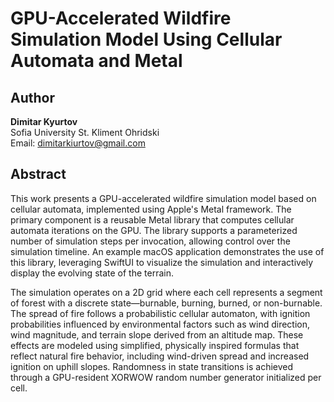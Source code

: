 # GPU-Accelerated Wildfire Simulation Model Using Cellular Automata and Metal

## Author

**Dimitar Kyurtov**  
Sofia University St. Kliment Ohridski  
Email: dimitarkiurtov@gmail.com  

## Abstract

This work presents a GPU-accelerated wildfire simulation model based on cellular automata, implemented using Apple's Metal framework. The primary component is a reusable Metal library that computes cellular automata iterations on the GPU. The library supports a parameterized number of simulation steps per invocation, allowing control over the simulation timeline. An example macOS application demonstrates the use of this library, leveraging SwiftUI to visualize the simulation and interactively display the evolving state of the terrain.

The simulation operates on a 2D grid where each cell represents a segment of forest with a discrete state—burnable, burning, burned, or non-burnable. The spread of fire follows a probabilistic cellular automaton, with ignition probabilities influenced by environmental factors such as wind direction, wind magnitude, and terrain slope derived from an altitude map. These effects are modeled using simplified, physically inspired formulas that reflect natural fire behavior, including wind-driven spread and increased ignition on uphill slopes. Randomness in state transitions is achieved through a GPU-resident XORWOW random number generator initialized per cell.
